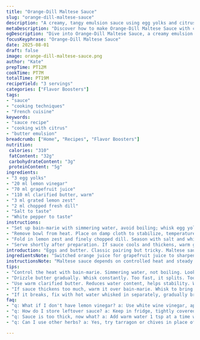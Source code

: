 ```yaml
---
title: "Orange-Dill Maltese Sauce"
slug: "orange-dill-maltese-sauce"
description: "A creamy, tangy emulsion sauce using egg yolks and citrus for brightness. Replaces some ingredients for complexity: grapefruit juice swaps orange juice; lemon vinegar instead of white wine vinegar. Added fresh dill for herbal bite. Butter and yolks gently whisked until thick and mousse-like, then tempered to avoid curdling. Salt and white pepper season with subtlety. Sauce must rest slightly warm to keep texture. Classic maltese technique with a twist, balancing acidity and buttery richness. Good with seafood or steamed vegetables. Attention to temperature key to avoid broken sauce."
metaDescription: "Discover how to make Orange-Dill Maltese Sauce with citrus brightness and creamy texture. Perfect with seafood or veggies."
ogDescription: "Dive into Orange-Dill Maltese Sauce, a creamy emulsion that balances citrus acidity with rich butter. Ideal for seafood delights."
focusKeyphrase: "Orange-Dill Maltese Sauce"
date: 2025-08-01
draft: false
image: orange-dill-maltese-sauce.png
author: "Kate"
prepTime: PT12M
cookTime: PT7M
totalTime: PT19M
recipeYield: "3 servings"
categories: ["Flavor Boosters"]
tags:
- "sauce"
- "cooking techniques"
- "French cuisine"
keywords:
- "sauce recipe"
- "cooking with citrus"
- "butter emulsion"
breadcrumb: ["Home", "Recipes", "Flavor Boosters"]
nutrition: 
 calories: "310"
 fatContent: "32g"
 carbohydrateContent: "3g"
 proteinContent: "5g"
ingredients:
- "3 egg yolks"
- "20 ml lemon vinegar"
- "70 ml grapefruit juice"
- "110 ml clarified butter, warm"
- "3 ml grated lemon zest"
- "2 ml chopped fresh dill"
- "Salt to taste"
- "White pepper to taste"
instructions:
- "Set up bain-marie with simmering water, avoid boiling; whisk egg yolks, lemon vinegar, and grapefruit juice vigorously in heatproof bowl. Watch transformation—color lightens, texture thickens into pale mousse. Takes 8-10 minutes. If in doubt, test by lifting whisk: mixture should ripple and hold peaks like whipped cream but still fluid."
- "Remove bowl from heat. Place on damp cloth to stabilize, temperature drop controlled. Slowly drizzle warm clarified butter, whisking constantly to emulsify. Too fast? Sauce splits. Too slow? Texture lumpy. Aim for ribbon consistency; thick, creamy but pourable."
- "Fold in lemon zest and finely chopped dill. Season with salt and white pepper incrementally, tasting as you go; balance citrus brightness with herb freshness and seasoning. Keep sauce slightly warm in corner of stove, covered loosely to prevent skin."
- "Serve shortly after preparation. If sauce cools and thickens, warm gently over bain-marie, whisk to smooth before plating. Avoid overheating, which breaks emulsion and causes egg coagulation."
introduction: "Eggs and butter. Classic pairing but tricky. Maltese sauce rides on an acid wave—traditionally orange juice and white wine vinegar shaking up yolks till they thicken, foam up, then blended with butter for that velvety mouthfeel. Here, grapefruit juice and lemon vinegar standing in, sharper notes to balance fat. Fresh dill added—bright, slightly grassy, cuts through richness. Can’t rush this. Heat steady, steady beats. Bubble too hard, you scramble. Too cool, no thickening happens. Whisk until you see mousse forming, pale and billowy. Add butter gradually or it breaks the emulsion. Salt and pepper, finesse, not flood. Resting warm helps sauce stay stable but don’t let it sit long or it dies off. Good with grilled fish, steamed greens, simple proteins. Knowing your sauce means trusting textures and sights more than clocks. Experience gets you there faster."
ingredientsNote: "Switched orange juice for grapefruit juice to sharpen acidity, less sweet but more complex bitterness. Lemon vinegar instead of white wine vinegar amps citrus punch and keeps sauce bright. Used clarified butter to reduce water content; whole butter risks sauce thicken inconsistency due to milk solids. Fresh dill is a twist—wears well with citrus and egg, adding unexpected herbal note that isn’t overpowering. If fresh dill unavailable, try lemon thyme or tarragon sparingly. Salt and white pepper preferred here for subtlety; whole black pepper flakes can disrupt texture. Always temper butter to avoid shocking the emulsion. Fresh egg yolks room temperature, no cold from the fridge—that’s a common rookie mistake that delays thickening. Using stainless steel or glass bowl helps even heat distribution versus plastic or ceramic. Keep utensils dry and grease-free except for butter."
instructionsNote: "Maltese sauce depends on controlled heat and steady whisking. Bain-marie water must simmer, not boil—vigorous bubbling causes temperature spikes and risk of egg coagulation. Look for mousse stage: when mixture looks thicker, pale, billowy, pulls away from sides in waves but doesn’t break or curdle. This takes about 8-10 minutes, but trust sight and feel over minutes. Remove from heat promptly then stabilize bowl on wet towel to prevent temperature drops and shaking that can break emulsion. Butter goes in slowly; drizzled like thread while whisking vigorously to bind fat and egg into smooth, creamy texture. Too fast equals broken sauce, too slow sauce stiffens oddly. If sauce breaks, rescue by whisking in small hot water in a separate bowl, then re-incorporating gradually. Seasoning requires care: add salt and pepper incrementally, tasting since acid and butter affect salt perception. Rest sauce in warm spot but covered lightly—avoid skin forming or drying. Warm gently if thickened. A little patience goes a long way. Helps to have a dedicated whisk that fits bowl well for efficient aeration and smooth mix."
tips:
- "Control the heat with bain-marie. Simmering water, not boiling. Look for mousse texture. Takes 8-10 mins. Color changes. Watch for peaks."
- "Drizzle butter gradually. Whisk constantly. Too fast, it splits. Too slow, it gets lumpy. Aim for thick yet pourable consistency. Assess by feel."
- "Use warm clarified butter. Reduces water content, helps stability. Whole butter can cause inconsistencies. Always grease-free tools, avoid cold egg yolks."
- "If sauce thickens too much, warm it over bain-marie. Whisk to bring together. Avoid high heat that can break the emulsion."
- "If it breaks, fix with hot water whisked in separately, gradually bring back. Salt and white pepper add depth. Balance is crucial."
faq:
- "q: What if I don't have lemon vinegar? a: Use white wine vinegar, apple cider vinegar but flavor shifts. Tweak to taste. Play with acids."
- "q: How do I store leftover sauce? a: Keep in fridge, tightly covered. Reheat gently, whisk to restore texture. Freeze okay but separate."
- "q: Sauce is too thick, now what? a: Add warm water 1 tsp at a time while whisking. Adjust till desired consistency, fine tune with balance."
- "q: Can I use other herbs? a: Yes, try tarragon or chives in place of dill. Flavor different but works well. Herbs shift freshness."

---
```

